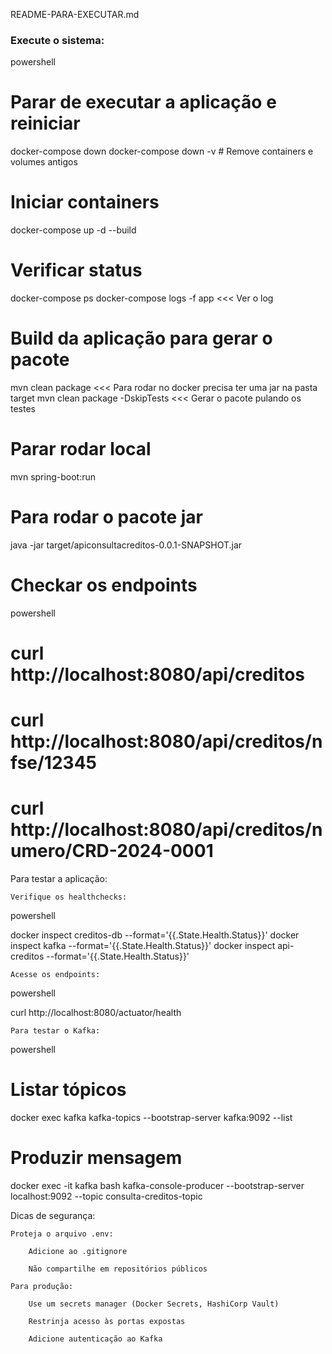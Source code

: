  README-PARA-EXECUTAR.md
###  Execute o sistema:

powershell

# Parar de executar a aplicação e reiniciar 
docker-compose down
docker-compose down -v  # Remove containers e volumes antigos

# Iniciar containers
docker-compose up -d --build

# Verificar status
docker-compose ps
docker-compose logs -f app  <<< Ver o log 

# Build da aplicação para gerar o pacote
 mvn clean package              <<< Para rodar no docker precisa ter uma jar na pasta target
 mvn clean package -DskipTests  <<< Gerar o pacote pulando os testes 

# Parar rodar local
 mvn spring-boot:run

# Para rodar o pacote jar
java -jar target/apiconsultacreditos-0.0.1-SNAPSHOT.jar

# Checkar os endpoints
powershell

# curl http://localhost:8080/api/creditos
# curl http://localhost:8080/api/creditos/nfse/12345
# curl http://localhost:8080/api/creditos/numero/CRD-2024-0001

Para testar a aplicação:

    Verifique os healthchecks:

powershell

docker inspect creditos-db --format='{{.State.Health.Status}}'
docker inspect kafka --format='{{.State.Health.Status}}'
docker inspect api-creditos --format='{{.State.Health.Status}}'

    Acesse os endpoints:

powershell

curl http://localhost:8080/actuator/health

    Para testar o Kafka:

powershell

# Listar tópicos
docker exec kafka kafka-topics --bootstrap-server kafka:9092 --list

# Produzir mensagem
docker exec -it kafka bash
kafka-console-producer --bootstrap-server localhost:9092 --topic consulta-creditos-topic

Dicas de segurança:

    Proteja o arquivo .env:

        Adicione ao .gitignore

        Não compartilhe em repositórios públicos

    Para produção:

        Use um secrets manager (Docker Secrets, HashiCorp Vault)

        Restrinja acesso às portas expostas

        Adicione autenticação ao Kafka